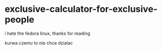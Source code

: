 # exclusive-calculator-for-exclusive-people
i hate the fedora linux, thanks for reading


kurwa czemu to nie chce dzialac
